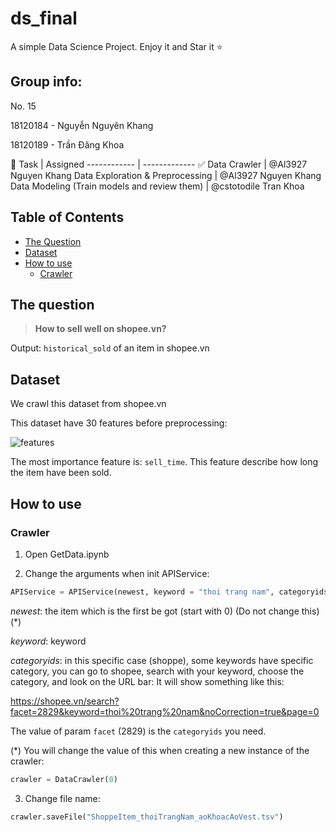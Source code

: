 # ds_final

A simple Data Science Project. Enjoy it and Star it :star:
## Group info:

No. 15

18120184 - Nguyễn Nguyên Khang

18120189 - Trần Đăng Khoa

:dart:
Task | Assigned
------------ | -------------
:white_check_mark: Data Crawler | @Al3927 Nguyen Khang
Data Exploration & Preprocessing | @Al3927 Nguyen Khang
Data Modeling (Train models and review them) | @cstotodile Tran Khoa

## Table of Contents

- [The Question](#the-question)
- [Dataset](#Dataset)
- [How to use](#how-to-use)
  - [Crawler](#Crawler)

## The question

> __How to sell well on shopee.vn?__

Output: `historical_sold` of an item in shopee.vn

## Dataset

We crawl this dataset from shopee.vn

This dataset have 30 features before preprocessing:

![features](https://github.com/cstotodile/ds_final/blob/main/images/features.jpg?raw=true)

The most importance feature is: `sell_time`. This feature describe how long the item have been sold.

## How to use

### Crawler

1. Open GetData.ipynb

2. Change the arguments when init APIService:

```python
APIService = APIService(newest, keyword = "thoi trang nam", categoryids = "2829")
```

_newest_: the item which is the first be got (start with 0) (Do not change this)(*)

_keyword_: keyword

_categoryids_: in this specific case (shoppe), some keywords have specific category, you can go to shopee, search with your keyword, choose the category, and look on the URL bar:
It will show something like this:

https://shopee.vn/search?facet=2829&keyword=thoi%20trang%20nam&noCorrection=true&page=0

The value of param `facet` (2829) is the `categoryids` you need.

(*) You will change the value of this when creating a new instance of the crawler: 
```python 
crawler = DataCrawler(0)
```

3. Change file name: 
```python
crawler.saveFile("ShoppeItem_thoiTrangNam_aoKhoacAoVest.tsv")
```
